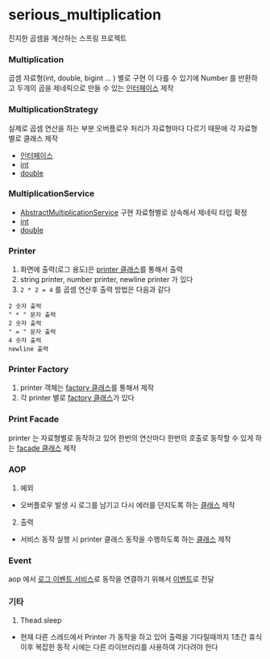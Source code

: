 # serious_multiplication 
진지한 곱셈을 계산하는 스프링 프로젝트 

### Multiplication
곱셈 자료형(int, double, bigint ... ) 별로 구현 이 다를 수 있기에
Number 를 반환하고 두개의 곱을 제네릭으로 만들 수 있는 [인터페이스](https://github.com/rudty/serious_multiplication/blob/master/src/main/java/org/rudtyz/serious/multiplication/service/Multiplication.java) 제작  

### MultiplicationStrategy 
실제로 곱셈 연산을 하는 부분 오버플로우 처리가 자료형마다 다르기 때문에 각 자료형별로 클래스 제작
- [인터페이스](https://github.com/rudty/serious_multiplication/blob/master/src/main/java/org/rudtyz/serious/multiplication/service/strategies/MultiplicationStrategy.java)
- [int](https://github.com/rudty/serious_multiplication/blob/master/src/main/java/org/rudtyz/serious/multiplication/service/strategies/IntegerMultiplicationStrategy.java)
- [double](https://github.com/rudty/serious_multiplication/blob/master/src/main/java/org/rudtyz/serious/multiplication/service/strategies/DoubleMultiplicationStrategy.java) 

### MultiplicationService
- [AbstractMultiplicationService](https://github.com/rudty/serious_multiplication/blob/master/src/main/java/org/rudtyz/serious/multiplication/service/business/AbstractMultiplicationService.java) 
구현 자료형별로 상속해서 제네릭 타입 확정
- [int](https://github.com/rudty/serious_multiplication/blob/master/src/main/java/org/rudtyz/serious/multiplication/service/business/IntegerMultiplicationService.java)
- [double](https://github.com/rudty/serious_multiplication/blob/master/src/main/java/org/rudtyz/serious/multiplication/service/business/DoubleMultiplicationService.java)

### Printer
1. 화면에 출력(로그 용도)은 [printer 클래스](https://github.com/rudty/serious_multiplication/tree/master/src/main/java/org/rudtyz/serious/multiplication/printer)를 통해서 출력
2. string printer, number printer, newline printer 가 있다
3. `2 * 2 = 4` 를 곱셈 연산후 출력 방법은 다음과 같다
```
2 숫자 출력
" * " 문자 출력
2 숫자 출력
" = " 문자 출력
4 숫자 출력
newline 출력
```

### Printer Factory
1. printer 객체는 [factory 클래스](https://github.com/rudty/serious_multiplication/tree/master/src/main/java/org/rudtyz/serious/multiplication/factory)를 통해서 제작
2. 각 printer 별로 [factory 클래스](https://github.com/rudty/serious_multiplication/tree/master/src/main/java/org/rudtyz/serious/multiplication/factory)가 있다

### Print Facade 
printer 는 자료형별로 동작하고 있어 한번의 연산마다 한번의 호출로 동작할 수 있게 하는 
[facade 클래스](https://github.com/rudty/serious_multiplication/blob/master/src/main/java/org/rudtyz/serious/multiplication/service/support/MultiplicationPrintFacade.java) 제작

### AOP
1. 예외
 - 오버플로우 발생 시 로그를 남기고 다시 에러를 던지도록 하는 [클래스](https://github.com/rudty/serious_multiplication/blob/master/src/main/java/org/rudtyz/serious/multiplication/service/aop/MultiplicationExceptionProcessingAspect.java) 제작
2. 출력
 - 서비스 동작 실행 시 printer 클래스 동작을 수행하도록 하는 [클래스](https://github.com/rudty/serious_multiplication/blob/master/src/main/java/org/rudtyz/serious/multiplication/service/aop/MultiplicationAfterProcessingAspect.java) 제작 
 
### Event 
aop 에서 [로그 이벤트 서비스](https://github.com/rudty/serious_multiplication/blob/master/src/main/java/org/rudtyz/serious/multiplication/service/support/MultiplicationEventService.java)로 동작을 연결하기 위해서 [이벤트](https://github.com/rudty/serious_multiplication/blob/master/src/main/java/org/rudtyz/serious/multiplication/service/support/MultiplicationEvent.java)로 전달  

### 기타 
1. Thead.sleep 
 - 현재 다른 스레드에서 Printer 가 동작을 하고 있어 출력을 기다릴때까지 1초간 휴식 이후 복잡한 동작 시에는 다른 라이브러리를 사용하여 기다려야 한다  